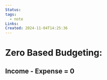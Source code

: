 ```yaml
---
Status: 
tags:
  - note
Links: 
Created: 2024-11-04T14:25:36
---
```

# Zero Based Budgeting:

## Income - Expense = 0

